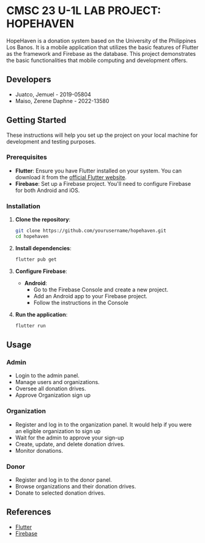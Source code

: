 # CMSC 23 U-1L LAB PROJECT: HOPEHAVEN 

HopeHaven is a donation system based on the University of the Philippines Los Banos. It is a mobile application that utilizes the basic features of Flutter as the framework and Firebase as the database.
This project demonstrates the basic functionalities that mobile computing and development offers.

## Developers 
- Juatco, Jemuel - 2019-05804
- Maiso, Zerene Daphne - 2022-13580

## Getting Started

These instructions will help you set up the project on your local machine for development and testing purposes.

### Prerequisites

- **Flutter**: Ensure you have Flutter installed on your system. You can download it from the [official Flutter website](https://flutter.dev/docs/get-started/install).
- **Firebase**: Set up a Firebase project. You'll need to configure Firebase for both Android and iOS.

### Installation

1. **Clone the repository**:
    ```sh
    git clone https://github.com/yourusername/hopehaven.git
    cd hopehaven
    ```

2. **Install dependencies**:
    ```sh
    flutter pub get
    ```

3. **Configure Firebase**:
    - **Android**:
      - Go to the Firebase Console and create a new project.
      - Add an Android app to your Firebase project.
      - Follow the instructions in the Console

4. **Run the application**:
    ```sh
    flutter run
    ```

## Usage

### Admin
- Login to the admin panel.
- Manage users and organizations.
- Oversee all donation drives.
- Approve Organization sign up

### Organization
- Register and log in to the organization panel. It would help if you were an eligible organization to sign up
- Wait for the admin to approve your sign-up
- Create, update, and delete donation drives.
- Monitor donations.

### Donor
- Register and log in to the donor panel.
- Browse organizations and their donation drives.
- Donate to selected donation drives.

## References

- [Flutter](https://flutter.dev/)
- [Firebase](https://firebase.google.com/)



